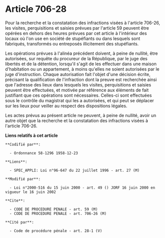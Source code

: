 # Article 706-28

Pour la recherche et la constatation des infractions visées à l'article 706-26, les visites, perquisitions et saisies prévues
par l'article 59 peuvent être opérées en dehors des heures prévues par cet article à l'intérieur des locaux où l'on use en
société de stupéfiants ou dans lesquels sont fabriqués, transformés ou entreposés illicitement des stupéfiants.

Les opérations prévues à l'alinéa précédent doivent, à peine de nullité, être autorisées, sur requête du procureur de la
République, par le juge des libertés et de la détention, lorsqu'il s'agit de les effectuer dans une maison d'habitation ou un
appartement, à moins qu'elles ne soient autorisées par le juge d'instruction. Chaque autorisation fait l'objet d'une décision
écrite, précisant la qualification de l'infraction dont la preuve est recherchée ainsi que l'adresse des lieux dans lesquels
les visites, perquisitions et saisies peuvent être effectuées, et motivée par référence aux éléments de fait justifiant que
ces opérations sont nécessaires. Celles-ci sont effectuées sous le contrôle du magistrat qui les a autorisées, et qui peut se
déplacer sur les lieux pour veiller au respect des dispositions légales.

Les actes prévus au présent article ne peuvent, à peine de nullité, avoir un autre objet que la recherche et la constatation
des infractions visées à l'article 706-26.

**Liens relatifs à cet article**

	**Codifié par**:

	  - Ordonnance 58-1296 1958-12-23

	**Liens**:

	  - SPEC_APPLI: Loi n°96-647 du 22 juillet 1996 - art. 27 (M)

	**Modifié par**:

	  - Loi n°2000-516 du 15 juin 2000 - art. 49 () JORF 16 juin 2000 en vigueur le 16 juin 2002

	**Cite**:

	  - CODE DE PROCEDURE PENALE - art. 59 (M)
	  - CODE DE PROCEDURE PENALE - art. 706-26 (M)

	**Cité par**:

	  - Code de procédure pénale - art. 28-1 (V)
